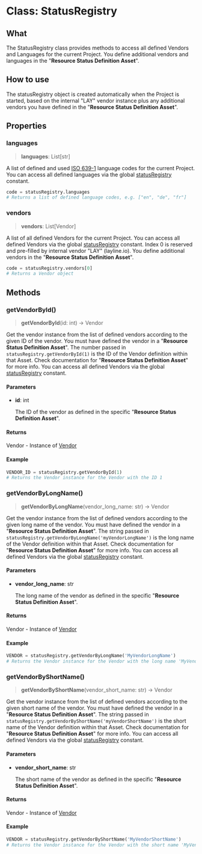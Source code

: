 # Class: StatusRegistry

## What
The StatusRegistry class provides methods to access all defined Vendors and Languages for the current Project.
You define additional vendors and languages in the "**Resource Status Definition Asset**".

## How to use
The statusRegistry object is created automatically when the Project is started,
based on the internal "LAY" vendor instance plus any additional vendors you have defined in the "**Resource Status Definition Asset**".

## Properties

### languages

> **languages**: List[str]

A list of defined and used [ISO 639-1](https://en.wikipedia.org/wiki/ISO_639-1) language codes for the current Project.
You can access all defined languages via the global [statusRegistry](../variables/statusRegistry.md) constant.

```python
code = statusRegistry.languages
# Returns a list of defined language codes, e.g. ["en", "de", "fr"]
```

### vendors

> **vendors**: List[Vendor]

A list of all defined Vendors for the current Project.
You can access all defined Vendors via the global [statusRegistry](../variables/statusRegistry.md) constant.
Index 0 is reserved and pre-filled by internal vendor "LAY" (layline.io).
You define additional vendors in the "**Resource Status Definition Asset**".

```python
code = statusRegistry.vendors[0]
# Returns a Vendor object
```

## Methods

### getVendorById()

> **getVendorById**(id: int) -> Vendor

Get the vendor instance from the list of defined vendors according to the given ID of the vendor.
You must have defined the vendor in a "**Resource Status Definition Asset**".
The number passed in `statusRegistry.getVendorById(1)` is the ID of the Vendor definition within that Asset.
Check documentation for "**Resource Status Definition Asset**" for more info.
You can access all defined Vendors via the global [statusRegistry](../variables/statusRegistry.md) constant.

#### Parameters

- **id**: int

  The ID of the vendor as defined in the specific "**Resource Status Definition Asset**".

#### Returns

Vendor - Instance of [Vendor](Vendor.md)

#### Example

```python
VENDOR_ID = statusRegistry.getVendorById(1)
# Returns the Vendor instance for the Vendor with the ID 1
```

### getVendorByLongName()

> **getVendorByLongName**(vendor_long_name: str) -> Vendor

Get the vendor instance from the list of defined vendors according to the given long name of the vendor.
You must have defined the vendor in a "**Resource Status Definition Asset**".
The string passed in `statusRegistry.getVendorByLongName('myVendorLongName')`
is the long name of the Vendor definition within that Asset.
Check documentation for "**Resource Status Definition Asset**" for more info.
You can access all defined Vendors via the global [statusRegistry](../variables/statusRegistry.md) constant.

#### Parameters

- **vendor_long_name**: str

  The long name of the vendor as defined in the specific "**Resource Status Definition Asset**".

#### Returns

Vendor - Instance of [Vendor](Vendor.md)

#### Example

```python
VENDOR = statusRegistry.getVendorByLongName('MyVendorLongName')
# Returns the Vendor instance for the Vendor with the long name 'MyVendorLongName'
```

### getVendorByShortName()

> **getVendorByShortName**(vendor_short_name: str) -> Vendor

Get the vendor instance from the list of defined vendors according to the given short name of the vendor.
You must have defined the vendor in a "**Resource Status Definition Asset**".
The string passed in `statusRegistry.getVendorByShortName('myVendorShortName')`
is the short name of the Vendor definition within that Asset.
Check documentation for "**Resource Status Definition Asset**" for more info.
You can access all defined Vendors via the global [statusRegistry](../variables/statusRegistry.md) constant.

#### Parameters

- **vendor_short_name**: str

  The short name of the vendor as defined in the specific "**Resource Status Definition Asset**".

#### Returns

Vendor - Instance of [Vendor](Vendor.md)

#### Example

```python
VENDOR = statusRegistry.getVendorByShortName('MyVendorShortName')
# Returns the Vendor instance for the Vendor with the short name 'MyVendorShortName'
```
